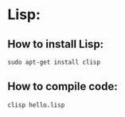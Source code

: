 # Lisp:

## How to install Lisp:
```sudo apt-get install clisp```

## How to compile code:
```clisp hello.lisp```
